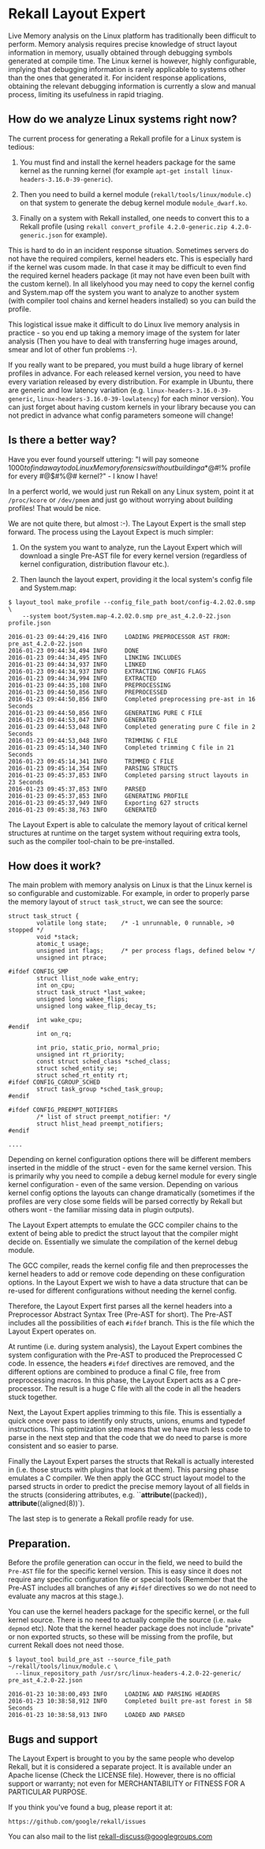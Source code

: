 # Rekall Layout Expert

Live Memory analysis on the Linux platform has traditionally been difficult to
perform. Memory analysis requires precise knowledge of struct layout information
in memory, usually obtained through debugging symbols generated at compile
time. The Linux kernel is however, highly configurable, implying that debugging
information is rarely applicable to systems other than the ones that generated
it. For incident response applications, obtaining the relevant debugging
information is currently a slow and manual process, limiting its usefulness in
rapid triaging.

## How do we analyze Linux systems right now?

The current process for generating a Rekall profile for a Linux system is
tedious:

1) You must find and install the kernel headers package for the same kernel as
the running kernel (for example `apt-get install
linux-headers-3.16.0-39-generic`).

2) Then you need to build a kernel module (`rekall/tools/linux/module.c`) on
that system to generate the debug kernel module `module_dwarf.ko`.

3) Finally on a system with Rekall installed, one needs to convert this to a
Rekall profile (using `rekall convert_profile 4.2.0-generic.zip
4.2.0-generic.json` for example).

This is hard to do in an incident response situation. Sometimes servers do not
have the required compilers, kernel headers etc. This is especially hard if the
kernel was cusom made. In that case it may be difficult to even find the
required kernel headers package (it may not have even been built with the custom
kernel). In all likelyhood you may need to copy the kernel config and System.map
off the system you want to analyze to another system (with compiler tool chains
and kernel headers installed) so you can build the profile.

This logistical issue make it difficult to do Linux live memory analysis in
practice - so you end up taking a memory image of the system for later analysis
(Then you have to deal with transferring huge images around, smear and lot of
other fun problems :-).

If you really want to be prepared, you must build a huge library of kernel
profiles in advance. For each released kernel version, you need to have every
variation released by every distribution. For example in Ubuntu, there are
generic and low latency variation (e.g. `linux-headers-3.16.0-39-generic`,
`linux-headers-3.16.0-39-lowlatency`) for each minor version). You can just
forget about having custom kernels in your library because you can not predict
in advance what config parameters someone will change!

## Is there a better way?

Have you ever found yourself uttering: "I will pay someone $1000 to find a way
to do Linux Memory forensics without building a *$@#!% profile for every #@$#%@#
kernel?" - I know I have!

In a perferct world, we would just run Rekall on any Linux system, point it at
`/proc/kcore` or `/dev/pmem` and just go without worrying about building
profiles! That would be nice.

We are not quite there, but almost :-). The Layout Expert is the small step
forward. The process using the Layout Expect is much simpler:

1) On the system you want to analyze, run the Layout Expert which will download
a single Pre-AST file for every kernel version (regardless of kernel
configuration, distribution flavour etc.).

2) Then launch the layout expert, providing it the local system's config file and
System.map:

```
$ layout_tool make_profile --config_file_path boot/config-4.2.02.0.smp \
    --system boot/System.map-4.2.02.0.smp pre_ast_4.2.0-22.json profile.json

2016-01-23 09:44:29,416 INFO     LOADING PREPROCESSOR AST FROM: pre_ast_4.2.0-22.json
2016-01-23 09:44:34,494 INFO     DONE
2016-01-23 09:44:34,495 INFO     LINKING INCLUDES
2016-01-23 09:44:34,937 INFO     LINKED
2016-01-23 09:44:34,937 INFO     EXTRACTING CONFIG FLAGS
2016-01-23 09:44:34,994 INFO     EXTRACTED
2016-01-23 09:44:35,108 INFO     PREPROCESSING
2016-01-23 09:44:50,856 INFO     PREPROCESSED
2016-01-23 09:44:50,856 INFO     Completed preprocessing pre-ast in 16 Seconds
2016-01-23 09:44:50,856 INFO     GENERATING PURE C FILE
2016-01-23 09:44:53,047 INFO     GENERATED
2016-01-23 09:44:53,048 INFO     Completed generating pure C file in 2 Seconds
2016-01-23 09:44:53,048 INFO     TRIMMING C FILE
2016-01-23 09:45:14,340 INFO     Completed trimming C file in 21 Seconds
2016-01-23 09:45:14,341 INFO     TRIMMED C FILE
2016-01-23 09:45:14,354 INFO     PARSING STRUCTS
2016-01-23 09:45:37,853 INFO     Completed parsing struct layouts in 23 Seconds
2016-01-23 09:45:37,853 INFO     PARSED
2016-01-23 09:45:37,853 INFO     GENERATING PROFILE
2016-01-23 09:45:37,949 INFO     Exporting 627 structs
2016-01-23 09:45:38,763 INFO     GENERATED
```

The Layout Expert is able to calculate the memory layout of critical kernel
structures at runtime on the target system without requiring extra tools, such
as the compiler tool-chain to be pre-installed.

## How does it work?

The main problem with memory analysis on Linux is that the Linux kernel is so
configurable and customizable. For example, in order to properly parse the
memory layout of `struct task_struct`, we can see the source:

```
struct task_struct {
        volatile long state;    /* -1 unrunnable, 0 runnable, >0 stopped */
        void *stack;
        atomic_t usage;
        unsigned int flags;     /* per process flags, defined below */
        unsigned int ptrace;

#ifdef CONFIG_SMP
        struct llist_node wake_entry;
        int on_cpu;
        struct task_struct *last_wakee;
        unsigned long wakee_flips;
        unsigned long wakee_flip_decay_ts;

        int wake_cpu;
#endif
        int on_rq;

        int prio, static_prio, normal_prio;
        unsigned int rt_priority;
        const struct sched_class *sched_class;
        struct sched_entity se;
        struct sched_rt_entity rt;
#ifdef CONFIG_CGROUP_SCHED
        struct task_group *sched_task_group;
#endif

#ifdef CONFIG_PREEMPT_NOTIFIERS
        /* list of struct preempt_notifier: */
        struct hlist_head preempt_notifiers;
#endif

....
```

Depending on kernel configuration options there will be different members
inserted in the middle of the struct - even for the same kernel version. This is
primarily why you need to compile a debug kernel module for every single kernel
configuration - even of the same version. Depending on various kernel config
options the layouts can change dramatically (sometimes if the profiles are very
close some fields will be parsed correctly by Rekall but others wont - the
familiar missing data in plugin outputs).


The Layout Expert attempts to emulate the GCC compiler chains to the extent of
being able to predict the struct layout that the compiler might decide
on. Essentially we simulate the compilation of the kernel debug module.

The GCC compiler, reads the kernel config file and then preprocesses the kernel
headers to add or remove code depending on these configuration options. In the
Layout Expert we wish to have a data structure that can be re-used for different
configurations without needing the kernel config.

Therefore, the Layout Expert first parses all the kernel headers into a
Preprocessor Abstract Syntax Tree (Pre-AST for short). The Pre-AST includes all
the possibilities of each `#ifdef` branch. This is the file which the Layout
Expert operates on.

At runtime (i.e. during system analysis), the Layout Expert combines the system
configuration with the Pre-AST to produced the Preprocessed C code. In essence,
the headers `#ifdef` directives are removed, and the different options are
combined to produce a final C file, free from preprocessing macros. In this
phase, the Layout Expert acts as a C pre-processor. The result is a huge C file
with all the code in all the headers stuck together.

Next, the Layout Expert applies trimming to this file. This is essentially a
quick once over pass to identify only structs, unions, enums and typedef
instructions. This optimization step means that we have much less code to parse
in the next step and that the code that we do need to parse is more consistent
and so easier to parse.

Finally the Layout Expert parses the structs that Rekall is actually interested
in (i.e. those structs with plugins that look at them). This parsing phase
emulates a C compiler. We then apply the GCC struct layout model to the parsed
structs in order to predict the precise memory layout of all fields in the
structs (considering attributes, e.g. ``__attribute__((packed))`,
`__attribute__((aligned(8))`).

The last step is to generate a Rekall profile ready for use.


## Preparation.

Before the profile generation can occur in the field, we need to build the
`Pre-AST` file for the specific kernel version. This is easy since it does not
require any specific configuration file or special tools (Remember that the
Pre-AST includes all branches of any `#ifdef` directives so we do not need to
evaluate any macros at this stage.).

You can use the kernel headers package for the specific kernel, or the full
kernel source. There is no need to actually compile the source (i.e. `make
depmod` etc). Note that the kernel header package does not include "private" or
non exported structs, so these will be missing from the profile, but current
Rekall does not need those.

```
$ layout_tool build_pre_ast --source_file_path ~/rekall/tools/linux/module.c \
  --linux_repository_path /usr/src/linux-headers-4.2.0-22-generic/ pre_ast_4.2.0-22.json

2016-01-23 10:38:00,493 INFO     LOADING AND PARSING HEADERS
2016-01-23 10:38:58,912 INFO     Completed built pre-ast forest in 58 Seconds
2016-01-23 10:38:58,913 INFO     LOADED AND PARSED
```

## Bugs and support

The Layout Expert is brought to you by the same people who develop Rekall, but
it is considered a separate project. It is available under an Apache license
(Check the LICENSE file). However, there is no official support or warranty; not
even for MERCHANTABILITY or FITNESS FOR A PARTICULAR PURPOSE.

If you think you've found a bug, please report it at:

    https://github.com/google/rekall/issues

You can also mail to the list rekall-discuss@googlegroups.com
